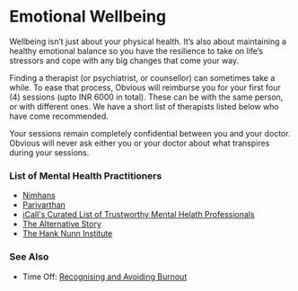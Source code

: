 # Emotional Wellbeing

Wellbeing isn’t just about your physical health. It’s also about maintaining a healthy emotional balance so you have the resilience to take on life’s stressors and cope with any big changes that come your way.

Finding a therapist \(or psychiatrist, or counsellor\) can sometimes take a while. To ease that process, Obvious will reimburse you for your first four \(4\) sessions \(upto INR 6000 in total\). These can be with the same person, or with different ones. We have a short list of therapists listed below who have come recommended.

Your sessions remain completely confidential between you and your doctor. Obvious will never ask either you or your doctor about what transpires during your sessions.

### List of Mental Health Practitioners

* [Nimhans](http://www.nimhans.ac.in/online-appointments-opd)
* [Parivarthan](http://www.parivarthan.org/)
* [iCall's Curated List of Trustworthy Mental Helath Professionals](https://docs.google.com/spreadsheets/u/1/d/1pzckT6ns2H1IlmwYwJa8EnBh_1u3gRA9cEOoA4zfilc/htmlview#)
* [The Alternative Story](http://alternativestory.in/)
* [The Hank Nunn Institute](http://hanknunninstitute.com/)

### See Also

* Time Off: [Recognising and Avoiding Burnout](paid-time-off.md#recognizing-burnout)

